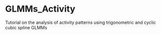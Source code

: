# GLMMs_Activity
Tutorial on the analysis of activity patterns using trigonometric and cyclic cubic spline GLMMs
